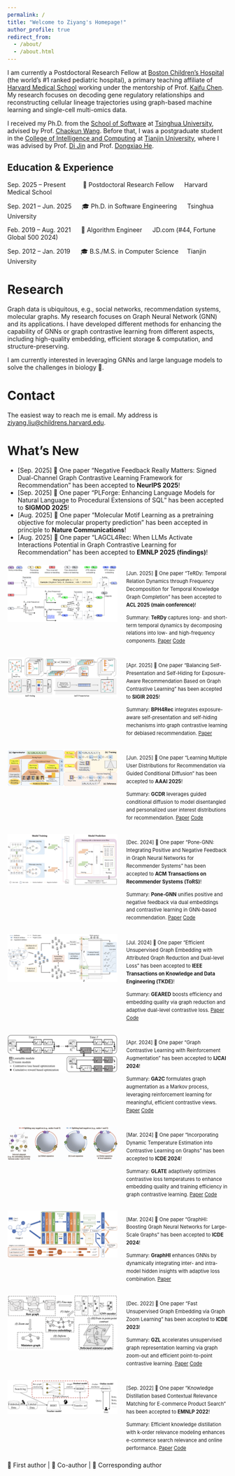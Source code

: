 ```yaml
---
permalink: /
title: "Welcome to Ziyang's Homepage!"
author_profile: true
redirect_from: 
  - /about/
  - /about.html
---
```


I am currently a Postdoctoral Research Fellow at [Boston Children’s Hospital](https://www.childrenshospital.org/) (the world’s #1 ranked pediatric hospital), a primary teaching affiliate of [Harvard Medical School](https://hms.harvard.edu/) working under the mentorship of Prof. [Kaifu Chen](https://dms.hms.harvard.edu/people/kaifu-chen). My research focuses on decoding gene regulatory relationships and reconstructing cellular lineage trajectories using graph-based machine learning and single-cell multi-omics data.

I received my Ph.D. from the [School of Software](https://www.thss.tsinghua.edu.cn/) at [Tsinghua University](https://www.tsinghua.edu.cn/), advised by Prof. [Chaokun Wang](https://wangchaokun.github.io/index.html). Before that, I was a postgraduate student in the [College of Intelligence and Computing](https://cic.tju.edu.cn/) at [Tianjin University](https://www.tju.edu.cn/), where I was advised by Prof. [Di Jin](https://cic.tju.edu.cn/faculty/jindi/index.htm) and Prof. [Dongxiao He](https://cic.tju.edu.cn/faculty/hedongxiao/index.htm).

## Education & Experience
 
Sep. 2025 – Present &nbsp;&nbsp;&nbsp;&nbsp;&nbsp;&nbsp;&nbsp;&nbsp;  💼  Postdoctoral Research Fellow &nbsp;&nbsp;&nbsp;&nbsp; Harvard Medical School 

  
Sep. 2021 – Jun. 2025 &nbsp;&nbsp;&nbsp;&nbsp; 🎓 Ph.D. in Software Engineering  &nbsp;&nbsp;&nbsp;&nbsp; Tsinghua University


Feb. 2019 – Aug. 2021 &nbsp;&nbsp;&nbsp;&nbsp;  💼 Algorithm Engineer &nbsp;&nbsp;&nbsp;&nbsp; JD.com (#44, Fortune Global 500 2024)


Sep. 2012 – Jan. 2019 &nbsp;&nbsp;&nbsp;&nbsp;  🎓 B.S./M.S. in Computer Science &nbsp;&nbsp;&nbsp; Tianjin University  


Research
======
Graph data is ubiquitous, e.g., social networks, recommendation systems, molecular graphs. My research focuses on Graph Neural Network (GNN) and its applications. I have developed different methods for enhancing the capability of GNNs or graph contrastive learning from different aspects, including high-quality embedding, efficient storage & computation, and structure-preserving.

I am currently interested in leveraging GNNs and large language models to solve the challenges in biology 🧬.


Contact
======
The easiest way to reach me is email. My address is ziyang.liu@childrens.harvard.edu.

What’s New
======
* [Sep. 2025] 🤝 One paper “Negative Feedback Really Matters: Signed Dual-Channel Graph Contrastive Learning Framework for Recommendation” has been accepted to **NeurIPS 2025**!
* [Sep. 2025] 🤝 One paper “PLForge: Enhancing Language Models for Natural Language to Procedural Extensions of SQL” has been accepted to **SIGMOD 2025**!
* [Aug. 2025] 🌟 One paper “Molecular Motif Learning as a pretraining objective for molecular property prediction” has been accepted in principle to **Nature Communications**!
* [Aug. 2025] 🤝 One paper “LAGCL4Rec: When LLMs Activate Interactions Potential in Graph Contrastive Learning for Recommendation” has been accepted to **EMNLP 2025 (findings)**!

<div style="height: 0.5em;"></div>
<div style="display: flex !important; align-items: flex-start !important; gap: 20px !important; margin-bottom: 20px !important;">
  <img src="/images/TeRDy.png" alt="TeRDy Model Architecture" style="width: 50% !important; height: auto !important; max-width: 400px !important; flex-shrink: 0 !important;" />
  <div style="flex: 1 !important; min-width: 0 !important; font-size: 0.8em !important; line-height: 1.6 !important;">
    <p>
      [Jun. 2025] 🌟 One paper “TeRDy: Temporal Relation Dynamics through Frequency Decomposition for Temporal Knowledge Graph Completion” has been accepted to <strong>ACL 2025 (main conference)</strong>!
    </p>
    <p style="margin-top: 0.8em; margin-bottom: 0;">
      Summary: <strong>TeRDy</strong> captures long- and short-term temporal dynamics by decomposing relations into low- and high-frequency components.
      <a href="https://aclanthology.org/2025.acl-long.473/">Paper</a>
      <a href="https://github.com/Young0222/TeRDy">Code</a>
    </p>
  </div>
</div>

<div style="height: 0.5em;"></div>
<div style="display: flex !important; align-items: flex-start !important; gap: 20px !important; margin-bottom: 20px !important;">
  <img src="/images/BPH4Rec.png" alt="BPH4Rec Model Architecture" style="width: 50% !important; height: auto !important; max-width: 400px !important; flex-shrink: 0 !important;" />
  <div style="flex: 1 !important; min-width: 0 !important; font-size: 0.8em !important; line-height: 1.6 !important;">
    <p>
      [Apr. 2025] 🤝 One paper “Balancing Self-Presentation and Self-Hiding for Exposure-Aware Recommendation Based on Graph Contrastive Learning” has been accepted to <strong>SIGIR 2025</strong>!
    </p>
    <p style="margin-top: 0.8em; margin-bottom: 0;">
      Summary: <strong>BPH4Rec</strong> integrates exposure-aware self-presentation and self-hiding mechanisms into graph contrastive learning for debiased recommendation.
      <a href="https://dl.acm.org/doi/10.1145/3726302.3729900">Paper</a>
    </p>
  </div>
</div>

<div style="height: 0.5em;"></div>
<div style="display: flex !important; align-items: flex-start !important; gap: 20px !important; margin-bottom: 20px !important;">
  <img src="/images/GCDR.png" alt="GCDR Model Architecture" style="width: 50% !important; height: auto !important; max-width: 400px !important; flex-shrink: 0 !important;" />
  <div style="flex: 1 !important; min-width: 0 !important; font-size: 0.8em !important; line-height: 1.6 !important;">
    <p>
      [Jun. 2025] 🤝 One paper “Learning Multiple User Distributions for Recommendation via Guided Conditional Diffusion” has been accepted to <strong>AAAI 2025</strong>!
    </p>
    <p style="margin-top: 0.8em; margin-bottom: 0;">
      Summary: <strong>GCDR</strong> leverages guided conditional diffusion to model disentangled and personalized user interest distributions for recommendation.
      <a href="https://ojs.aaai.org/index.php/AAAI/article/view/33401">Paper</a>
      <a href="https://github.com/NoMultiply/GCDR">Code</a>
    </p>
  </div>
</div>

<div style="height: 0.5em;"></div>
<div style="display: flex !important; align-items: flex-start !important; gap: 20px !important; margin-bottom: 20px !important;">
  <img src="/images/Pone-GNN.png" alt="Pone-GNN Model Architecture" style="width: 50% !important; height: auto !important; max-width: 400px !important; flex-shrink: 0 !important;" />
  <div style="flex: 1 !important; min-width: 0 !important; font-size: 0.8em !important; line-height: 1.6 !important;">
    <p>
      [Dec. 2024] 🌟 One paper “Pone-GNN: Integrating Positive and Negative Feedback in Graph Neural Networks for Recommender Systems” has been accepted to <strong>ACM Transactions on Recommender Systems (ToRS)</strong>!
    </p>
    <p style="margin-top: 0.8em; margin-bottom: 0;">
      Summary: <strong>Pone-GNN</strong> unifies positive and negative feedback via dual embeddings and contrastive learning in GNN-based recommendation.
      <a href="https://dl.acm.org/doi/10.1145/3711666">Paper</a>
      <a href="https://github.com/Young0222/Pone-GNN">Code</a>
    </p>
  </div>
</div>

<div style="height: 0.5em;"></div>
<div style="display: flex !important; align-items: flex-start !important; gap: 20px !important; margin-bottom: 20px !important;">
  <img src="/images/GEARED.png" alt="GEARED Model Architecture" style="width: 50% !important; height: auto !important; max-width: 400px !important; flex-shrink: 0 !important;" />
  <div style="flex: 1 !important; min-width: 0 !important; font-size: 0.8em !important; line-height: 1.6 !important;">
    <p>
      [Jul. 2024] 🌟 One paper “Efficient Unsupervised Graph Embedding with Attributed Graph Reduction and Dual-level Loss” has been accepted to <strong>IEEE Transactions on Knowledge and Data Engineering (TKDE)</strong>!
    </p>
    <p style="margin-top: 0.8em; margin-bottom: 0;">
      Summary: <strong>GEARED</strong> boosts efficiency and embedding quality via graph reduction and adaptive dual-level contrastive loss.
      <a href="https://dl.acm.org/doi/10.1145/3711666">Paper</a>
      <a href="https://github.com/Young0222/GEARED">Code</a>
    </p>
  </div>
</div>

<div style="height: 0.5em;"></div>
<div style="display: flex !important; align-items: flex-start !important; gap: 20px !important; margin-bottom: 20px !important;">
  <img src="/images/GA2C.png" alt="GA2C Model Architecture" style="width: 50% !important; height: auto !important; max-width: 400px !important; flex-shrink: 0 !important;" />
  <div style="flex: 1 !important; min-width: 0 !important; font-size: 0.8em !important; line-height: 1.6 !important;">
    <p>
      [Apr. 2024] 🌟 One paper “Graph Contrastive Learning with Reinforcement Augmentation” has been accepted to <strong>IJCAI 2024</strong>!
    </p>
    <p style="margin-top: 0.8em; margin-bottom: 0;">
      Summary: <strong>GA2C</strong> formulates graph augmentation as a Markov process, leveraging reinforcement learning for meaningful, efficient contrastive views.
      <a href="https://www.ijcai.org/proceedings/2024/0246.pdf">Paper</a>
      <a href="https://github.com/Young0222/GA2C">Code</a>
    </p>
  </div>
</div>

<div style="height: 0.5em;"></div>
<div style="display: flex !important; align-items: flex-start !important; gap: 20px !important; margin-bottom: 20px !important;">
  <img src="/images/GLATE.png" alt="GLATE Model Architecture" style="width: 50% !important; height: auto !important; max-width: 400px !important; flex-shrink: 0 !important;" />
  <div style="flex: 1 !important; min-width: 0 !important; font-size: 0.8em !important; line-height: 1.6 !important;">
    <p>
      [Mar. 2024] 🌟 One paper “Incorporating Dynamic Temperature Estimation into Contrastive Learning on Graphs” has been accepted to <strong>ICDE 2024</strong>!
    </p>
    <p style="margin-top: 0.8em; margin-bottom: 0;">
      Summary: <strong>GLATE</strong> adaptively optimizes contrastive loss temperatures to enhance embedding quality and training efficiency in graph contrastive learning.
      <a href="https://ieeexplore.ieee.org/document/10598091">Paper</a>
      <a href="https://github.com/Young0222/GLATE">Code</a>
    </p>
  </div>
</div>

<div style="height: 0.5em;"></div>
<div style="display: flex !important; align-items: flex-start !important; gap: 20px !important; margin-bottom: 20px !important;">
  <img src="/images/GraphHI.png" alt="GraphHI Model Architecture" style="width: 50% !important; height: auto !important; max-width: 400px !important; flex-shrink: 0 !important;" />
  <div style="flex: 1 !important; min-width: 0 !important; font-size: 0.8em !important; line-height: 1.6 !important;">
    <p>
      [Mar. 2024] 🤝 One paper “GraphHI: Boosting Graph Neural Networks for Large-Scale Graphs” has been accepted to <strong>ICDE 2024</strong>!
    </p>
    <p style="margin-top: 0.8em; margin-bottom: 0;">
      Summary: <strong>GraphHI</strong> enhances GNNs by dynamically integrating inter- and intra-model hidden insights with adaptive loss combination.
      <a href="https://ieeexplore.ieee.org/document/10598044">Paper</a>
    </p>
  </div>
</div>

<div style="height: 0.5em;"></div>
<div style="display: flex !important; align-items: flex-start !important; gap: 20px !important; margin-bottom: 20px !important;">
  <img src="/images/GZL.png" alt="GZL Model Architecture" style="width: 50% !important; height: auto !important; max-width: 400px !important; flex-shrink: 0 !important;" />
  <div style="flex: 1 !important; min-width: 0 !important; font-size: 0.8em !important; line-height: 1.6 !important;">
    <p>
      [Dec. 2022] 🌟 One paper “Fast Unsupervised Graph Embedding via Graph Zoom Learning” has been accepted to <strong>ICDE 2023</strong>!
    </p>
    <p style="margin-top: 0.8em; margin-bottom: 0;">
      Summary: <strong>GZL</strong> accelerates unsupervised graph representation learning via graph zoom-out and efficient point-to-point contrastive learning.
      <a href="https://ieeexplore.ieee.org/document/10184803">Paper</a>
      <a href="https://github.com/Young0222/GZL">Code</a>
    </p>
  </div>
</div>

<div style="height: 0.5em;"></div>
<div style="display: flex !important; align-items: flex-start !important; gap: 20px !important; margin-bottom: 20px !important;">
  <img src="/images/BERM.png" alt="BERM Model Architecture" style="width: 50% !important; height: auto !important; max-width: 400px !important; flex-shrink: 0 !important;" />
  <div style="flex: 1 !important; min-width: 0 !important; font-size: 0.8em !important; line-height: 1.6 !important;">
    <p>
      [Sep. 2022] 🌟 One paper “Knowledge Distillation based Contextual Relevance Matching for E-commerce Product Search” has been accepted to <strong>EMNLP 2022</strong>!
    </p>
    <p style="margin-top: 0.8em; margin-bottom: 0;">
      Summary: Efficient knowledge distillation with k-order relevance modeling enhances e-commerce search relevance and online performance.
      <a href="https://aclanthology.org/2022.emnlp-industry.5">Paper</a>
      <a href="https://github.com/Young0222/EMNLP-BERM">Code</a>
    </p>
  </div>
</div>



🌟 First author | 🤝 Co-author | 🔬 Corresponding author


